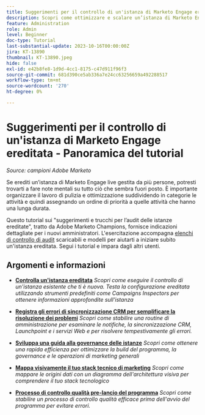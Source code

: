 ```yaml
---
title: Suggerimenti per il controllo di un'istanza di Marketo Engage ereditata
description: Scopri come ottimizzare e scalare un’istanza di Marketo Engage live che hai ereditato.
feature: Administration
role: Admin
level: Beginner
doc-type: Tutorial
last-substantial-update: 2023-10-16T00:00:00Z
jira: KT-13890
thumbnail: KT-13890.jpeg
hide: false
exl-id: e42b8fe8-1d9d-4cc1-8175-c47d911f96f3
source-git-commit: 681d390ce5ab336a7e24cc63256659a492288517
workflow-type: tm+mt
source-wordcount: '270'
ht-degree: 0%

---
```


# Suggerimenti per il controllo di un&#39;istanza di Marketo Engage ereditata - Panoramica del tutorial

*Source: campioni Adobe Marketo*

Se erediti un’istanza di Marketo Engage live gestita da più persone, potresti trovarti a fare note mentali su tutto ciò che sembra fuori posto. È importante organizzare il lavoro di pulizia e ottimizzazione suddividendo in categorie le attività e quindi assegnando un ordine di priorità a quelle attività che hanno una lunga durata.

Questo tutorial sui &quot;suggerimenti e trucchi per l’audit delle istanze ereditate&quot;, tratto da Adobe Marketo Champions, fornisce indicazioni dettagliate per i nuovi amministratori. L&#39;esercitazione accompagna [elenchi di controllo di audit](https://experienceleague.adobe.com/docs/marketo/using/getting-started-with-marketo/inheriting-a-marketo-engage-instance/where-to-start.html?lang=it) scaricabili e modelli per aiutarti a iniziare subito un&#39;istanza ereditata. Segui i tutorial e impara dagli altri utenti. 

## Argomenti e informazioni

* **[Controlla un&#39;istanza ereditata](/help/tutorial-inherited-instance/audit-an-inherted-instance.md)**
  *Scopri come eseguire il controllo di un&#39;istanza esistente che ti è nuova. Testa la configurazione ereditata utilizzando strumenti predefiniti come Campaigns Inspectors per ottenere informazioni approfondite sull&#39;istanza*

* **[Registra gli errori di sincronizzazione CRM per semplificare la risoluzione dei problemi](/help/tutorial-inherited-instance/log-crm-sync-errors-for-easy-troubleshootig.md)**
  *Scopri come stabilire una routine di amministrazione per esaminare le notifiche, la sincronizzazione CRM, Launchpoint e i servizi Web e per risolvere tempestivamente gli errori.*

* **[Sviluppa una guida alla governance delle istanze](/help/tutorial-inherited-instance/develop-an-instance-governance-guide.md)**
  *Scopri come ottenere una rapida efficienza per ottimizzare la build del programma, la governance e le operazioni di marketing generali*

* **[Mappa visivamente il tuo stack tecnico di marketing](/help/tutorial-inherited-instance/create-a-visual-data-flow-diagram.md)**
  *Scopri come mappare le origini dati con un diagramma dell&#39;architettura visiva per comprendere il tuo stack tecnologico*

* **[Processo di controllo qualità pre-lancio del programma](/help/tutorial-inherited-instance/essential-program-pre-launch-qa.md)**
  *Scopri come stabilire un processo di controllo qualità efficace prima dell&#39;avvio del programma per evitare errori.*
